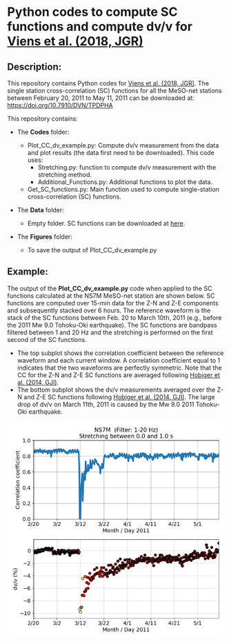 # Python codes to compute SC functions and compute dv/v for [Viens et al. (2018, JGR)](https://agupubs.onlinelibrary.wiley.com/doi/abs/10.1029/2018JB015697)

## Description:
This repository contains Python codes for [Viens et al. (2018, JGR)](https://agupubs.onlinelibrary.wiley.com/doi/abs/10.1029/2018JB015697).
The single station cross-correlation (SC) functions for all the MeSO-net stations between February 20, 2011 to May 11, 2011 can be downloaded at: https://doi.org/10.7910/DVN/TPDPHA

This repository contains:
* The **Codes** folder:
  - Plot_CC_dv_example.py: Compute dv/v measurement from the data and plot results (the data first need to be downloaded). This code uses:
    - Stretching.py: function to compute dv/v measurement with the stretching method.
    - Additional_Functions.py: Additional functions to plot the data.
  - Get_SC_functions.py: Main function used to compute single-station cross-correlation (SC) functions.

* The **Data** folder:
  - Empty folder. SC functions can be downloaded at [here](https://doi.org/10.7910/DVN/TPDPHA).
 
* The **Figures** folder:
  - To save the output of Plot_CC_dv_example.py

## Example:
The output of the **Plot_CC_dv_example.py** code when applied to the SC functions calculated at the NS7M MeSO-net station are shown below. SC functions are computed over 15-min data for the Z-N and Z-E components and subsequently stacked over 6 hours. The reference waveform is the stack of the SC functions between Feb. 20 to March 10th, 2011 (e.g., before the 2011 Mw 9.0 Tohoku-Oki earthquake). The SC functions are bandpass filtered between 1 and 20 Hz and the stretching is performed on the first second of the SC functions. 
* The top subplot shows the correlation coefficient between the reference waveform and each current window. A correlation coefficient equal to 1 indicates that the two waveforms are perfectly symmetric. Note that the CC for the Z-N and Z-E SC functions are averaged following [Hobiger et al. (2014, GJI)](https://academic.oup.com/gji/article/198/1/90/604971).
* The bottom subplot shows the dv/v measurements averaged over the Z-N and Z-E SC functions following [Hobiger et al. (2014, GJI)](https://academic.oup.com/gji/article/198/1/90/604971). The large drop of dv/v on March 11th, 2011 is caused by the Mw 9.0 2011 Tohoku-Oki earthquake. 

![Comparaison between the different methods](https://github.com/lviens/2018_JGR/blob/master/Figures/Fig_dv_E.NS7M.png)

